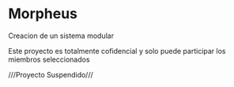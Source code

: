 # Morpheus

Creacion de un sistema modular

Este proyecto es totalmente cofidencial y solo puede participar los miembros seleccionados

///Proyecto Suspendido///
